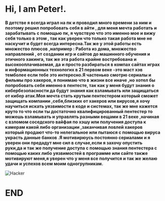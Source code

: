 # **Hi, I am Peter!.**

**В детстве я всегда играл на пк и проводил много времени за ним и поэтому решил попробовать себя в айти , для меня мечта работать и зарабатывать с помощью пк, я чувствую что это именно мое и вижу себя только в этом , так как уверен что только такая работа мне не наскучит и будет всегда интересна.Так же у этой работы есть множество плюсов ,например : Работа из дома, множество направлений , от создании игр и сайтов до машинного обучения и этичного хакинга, так же эта работа крайне востребована и высокооплачиваемая, да и просто разбираться в компах сайтах играх и информационных технологих в 21 первом веке -это маст хэв темболее если тебе это интересно.Я частенько смотрю сериалы и фильмы про хакеров, я понимаю что в жизни все иначе ,но хотел бы попробовать себя именно в пентесте, так как у меня будут знания о кибербезопасности да будут знания как взламывать или защищаться от кибер атак.Моя мечта стать крутым пентестером который сможет защищать компании ,себя,близких от хакеров или вирусов,я хочу научиться искать уязвимости в коде и системах, так же мне кажется круто то что если ты достаточно квалифицированный пентестер то можешь взламывать и управлять разными вещами в 21 веке ,начиная с взломом соседского вайфая по хэшу или получения доступа к камерам какой либо организации ,заканчивая ловлей хакеров который продают что-то нелегальное или пытаюся с помощью вируса украсть данные банков .Я мотивирюусь постоянно сериалами и я уверен они предадут мне сил в случае,если я захочу опустить руки,да и так же получение доступа с помощью знания пентестера с помощью каких либо уязвимостей в программе или сайте также мотивируют меня,я уверен что у меня все получится и так же желаю удачи и успехов всем моим одногрупникам.**

![Hacker](Hacker.gif)

# END